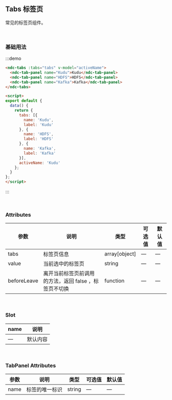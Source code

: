## Tabs 标签页

常见的标签页组件。

<br />

### 基础用法

:::demo
```html
<ndc-tabs :tabs="tabs" v-model="activeName">
  <ndc-tab-panel name="Kudu">Kudu</ndc-tab-panel>
  <ndc-tab-panel name="HDFS">HDFS</ndc-tab-panel>
  <ndc-tab-panel name="Kafka">Kafka</ndc-tab-panel>
</ndc-tabs>

<script>
export default {
  data() {
    return {
      tabs: [{
        name: 'Kudu',
        label: 'Kudu'
      }, {
        name: 'HDFS',
        label: 'HDFS'
      }, {
        name: 'Kafka',
        label: 'Kafka'
      }],
      activeName: 'Kudu'
    };
  }
};
</script>
```
:::

<br />

### Attributes
| 参数      | 说明    | 类型      | 可选值       | 默认值   |
|---------- |-------- |---------- |-------------  |-------- |
| tabs | 标签页信息 | array[object] | — | — |
| value | 当前选中的标签页 | string | — | — |
| beforeLeave | 离开当前标签页前调用的方法，返回 false ，标签页不切换 | function | — | — |

<br />

### Slot
| name    | 说明       |
| -------- | ------------ |
| — | 默认内容 |

<br />

### TabPanel Attributes
| 参数      | 说明    | 类型      | 可选值       | 默认值   |
|---------- |-------- |---------- |-------------  |-------- |
| name | 标签的唯一标识 | string | — | — |